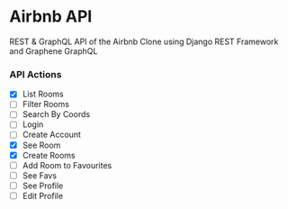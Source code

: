 # Airbnb API

REST & GraphQL API of the Airbnb Clone using Django REST Framework and Graphene GraphQL

### API Actions

- [x] List Rooms
- [ ] Filter Rooms
- [ ] Search By Coords
- [ ] Login
- [ ] Create Account
- [x] See Room
- [x] Create Rooms
- [ ] Add Room to Favourites
- [ ] See Favs
- [ ] See Profile
- [ ] Edit Profile
